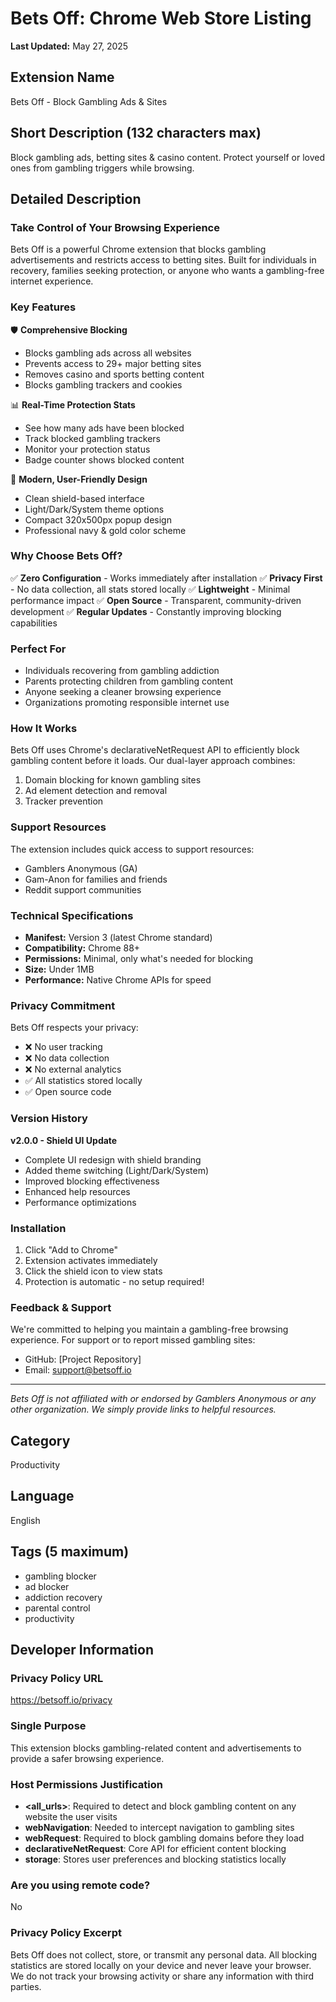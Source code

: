 # Bets Off: Chrome Web Store Listing

**Last Updated:** May 27, 2025

## Extension Name

Bets Off - Block Gambling Ads & Sites

## Short Description (132 characters max)

Block gambling ads, betting sites & casino content. Protect yourself or loved ones from gambling triggers while browsing.

## Detailed Description

### Take Control of Your Browsing Experience

Bets Off is a powerful Chrome extension that blocks gambling advertisements and restricts access to betting sites. Built for individuals in recovery, families seeking protection, or anyone who wants a gambling-free internet experience.

### Key Features

🛡️ **Comprehensive Blocking**

- Blocks gambling ads across all websites
- Prevents access to 29+ major betting sites
- Removes casino and sports betting content
- Blocks gambling trackers and cookies

📊 **Real-Time Protection Stats**

- See how many ads have been blocked
- Track blocked gambling trackers
- Monitor your protection status
- Badge counter shows blocked content

🎨 **Modern, User-Friendly Design**

- Clean shield-based interface
- Light/Dark/System theme options
- Compact 320x500px popup design
- Professional navy & gold color scheme

### Why Choose Bets Off?

✅ **Zero Configuration** - Works immediately after installation
✅ **Privacy First** - No data collection, all stats stored locally
✅ **Lightweight** - Minimal performance impact
✅ **Open Source** - Transparent, community-driven development
✅ **Regular Updates** - Constantly improving blocking capabilities

### Perfect For

- Individuals recovering from gambling addiction
- Parents protecting children from gambling content
- Anyone seeking a cleaner browsing experience
- Organizations promoting responsible internet use

### How It Works

Bets Off uses Chrome's declarativeNetRequest API to efficiently block gambling content before it loads. Our dual-layer approach combines:

1. Domain blocking for known gambling sites
2. Ad element detection and removal
3. Tracker prevention

### Support Resources

The extension includes quick access to support resources:

- Gamblers Anonymous (GA)
- Gam-Anon for families and friends
- Reddit support communities

### Technical Specifications

- **Manifest:** Version 3 (latest Chrome standard)
- **Compatibility:** Chrome 88+
- **Permissions:** Minimal, only what's needed for blocking
- **Size:** Under 1MB
- **Performance:** Native Chrome APIs for speed

### Privacy Commitment

Bets Off respects your privacy:

- ❌ No user tracking
- ❌ No data collection
- ❌ No external analytics
- ✅ All statistics stored locally
- ✅ Open source code

### Version History

**v2.0.0 - Shield UI Update**

- Complete UI redesign with shield branding
- Added theme switching (Light/Dark/System)
- Improved blocking effectiveness
- Enhanced help resources
- Performance optimizations

### Installation

1. Click "Add to Chrome"
2. Extension activates immediately
3. Click the shield icon to view stats
4. Protection is automatic - no setup required!

### Feedback & Support

We're committed to helping you maintain a gambling-free browsing experience. For support or to report missed gambling sites:

- GitHub: [Project Repository]
- Email: <support@betsoff.io>

---

*Bets Off is not affiliated with or endorsed by Gamblers Anonymous or any other organization. We simply provide links to helpful resources.*

## Category

Productivity

## Language

English

## Tags (5 maximum)

- gambling blocker
- ad blocker
- addiction recovery
- parental control
- productivity

## Developer Information

### Privacy Policy URL
<https://betsoff.io/privacy>

### Single Purpose

This extension blocks gambling-related content and advertisements to provide a safer browsing experience.

### Host Permissions Justification

- **<all_urls>**: Required to detect and block gambling content on any website the user visits
- **webNavigation**: Needed to intercept navigation to gambling sites
- **webRequest**: Required to block gambling domains before they load
- **declarativeNetRequest**: Core API for efficient content blocking
- **storage**: Stores user preferences and blocking statistics locally

### Are you using remote code?

No

### Privacy Policy Excerpt

Bets Off does not collect, store, or transmit any personal data. All blocking statistics are stored locally on your device and never leave your browser. We do not track your browsing activity or share any information with third parties.
